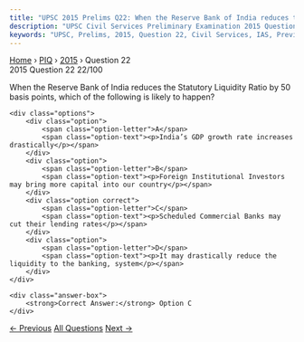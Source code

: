 ```yaml
---
title: "UPSC 2015 Prelims Q22: When the Reserve Bank of India reduces the Statutory Liquidi..."
description: "UPSC Civil Services Preliminary Examination 2015 Question 22 with options and answer"
keywords: "UPSC, Prelims, 2015, Question 22, Civil Services, IAS, Previous Year Questions"
---
```


<nav class="breadcrumb">
    <a href="../../">Home</a>
    <span>›</span>
    <a href="../">PIQ</a>
    <span>›</span>
    <a href="./">2015</a>
    <span>›</span>
    <span>Question 22</span>
</nav>

<div class="question-header">
    <div class="question-meta">
        <span class="year-badge">2015</span>
        <span class="question-number">Question 22</span>
        <span class="progress">22/100</span>
    </div>
    <div class="progress-bar">
        <div class="progress-fill" style="width: 22.0%"></div>
    </div>
</div>

<div class="question-content">
    <div class="question-text">
        <p>When the Reserve Bank of India reduces the Statutory Liquidity Ratio by 50<br />
basis points, which of the following is likely to happen?</p>
    </div>
    
    <div class="options">
        <div class="option">
            <span class="option-letter">A</span>
            <span class="option-text"><p>India’s GDP growth rate increases drastically</p></span>
        </div>
        <div class="option">
            <span class="option-letter">B</span>
            <span class="option-text"><p>Foreign Institutional Investors may bring more capital into our country</p></span>
        </div>
        <div class="option correct">
            <span class="option-letter">C</span>
            <span class="option-text"><p>Scheduled Commercial Banks may cut their lending rates</p></span>
        </div>
        <div class="option">
            <span class="option-letter">D</span>
            <span class="option-text"><p>It may drastically reduce the liquidity to the banking, system</p></span>
        </div>
    </div>

    <div class="answer-box">
        <strong>Correct Answer:</strong> Option C
    </div>
</div>

<div class="question-nav">
    <a href="../q021-which-one-of-the-following-issues-the-global-econo/" class="nav-btn prev">← Previous</a>
    <a href="../" class="nav-btn center">All Questions</a>
    <a href="../q023-with-reference-to-the-use-of-nano-technology-in-he/" class="nav-btn next">Next →</a>
</div>
